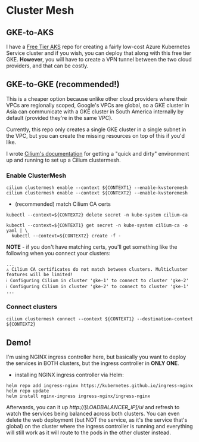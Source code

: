 # Cluster Mesh

## GKE-to-AKS
I have a [Free Tier AKS](https://github.com/Neutrollized/free-tier-aks) repo for creating a fairly low-cost Azure Kubernetes Service cluster and if you wish, you can deploy that along with this free tier GKE. **However**, you will have to create a VPN tunnel between the two cloud providers, and that can be costly.

## GKE-to-GKE (recommended!)
This is a cheaper option because unlike other cloud providers where their VPCs are regionally scoped, Google's VPCs are global, so a GKE cluster in Asia can communicate with a GKE cluster in South America internally by default (provided they're in the same VPC).

Currently, this repo only creates a single GKE cluster in a single subnet in the VPC, but you can create the missing resources on top of this if you'd like.

I wrote [Cilium's documentation](https://docs.cilium.io/en/stable/network/clustermesh/gke-clustermesh-prep/) for getting a "quick and dirty" environment up and running to set up a Cilium clustermesh. 


### Enable ClusterMesh
```
cilium clustermesh enable --context ${CONTEXT1} --enable-kvstoremesh
cilium clustermesh enable --context ${CONTEXT2} --enable-kvstoremesh
```

- (recommended) match Cilium CA certs
```
kubectl --context=${CONTEXT2} delete secret -n kube-system cilium-ca

kubectl --context=${CONTEXT1} get secret -n kube-system cilium-ca -o yaml | \
  kubectl --context=${CONTEXT2} create -f -
```

**NOTE** - if you don't have matching certs, you'll get something like the following when you connect your clusters:
```console
...
⚠️ Cilium CA certificates do not match between clusters. Multicluster features will be limited!
ℹ️ Configuring Cilium in cluster 'gke-1' to connect to cluster 'gke-2'
ℹ️ Configuring Cilium in cluster 'gke-2' to connect to cluster 'gke-1'
...
```

### Connect clusters
```
cilium clustermesh connect --context ${CONTEXT1} --destination-context ${CONTEXT2}
```

## Demo!
I'm using NGINX ingress controller here, but basically you want to deploy the services in BOTH clusters, but the ingress controller in **ONLY ONE**.

- installing NGINX ingress controller via Helm:
```
helm repo add ingress-nginx https://kubernetes.github.io/ingress-nginx
helm repo update
helm install nginx-ingress ingress-nginx/ingress-nginx
```

Afterwards, you can it up *http://[LOADBALANCER_IP]/ui* and refresh to watch the services being balanced across both clusters.  You can even delete the web deployment (but NOT the service, as it's the service that's global) on the cluster where the ingress controller is running and everything will still work as it will route to the pods in the other cluster instead.  
